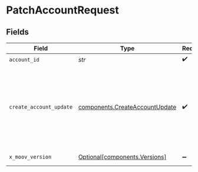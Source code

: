 # PatchAccountRequest


## Fields

| Field                                                                                                       | Type                                                                                                        | Required                                                                                                    | Description                                                                                                 | Example                                                                                                     |
| ----------------------------------------------------------------------------------------------------------- | ----------------------------------------------------------------------------------------------------------- | ----------------------------------------------------------------------------------------------------------- | ----------------------------------------------------------------------------------------------------------- | ----------------------------------------------------------------------------------------------------------- |
| `account_id`                                                                                                | *str*                                                                                                       | :heavy_check_mark:                                                                                          | N/A                                                                                                         |                                                                                                             |
| `create_account_update`                                                                                     | [components.CreateAccountUpdate](../../models/components/createaccountupdate.md)                            | :heavy_check_mark:                                                                                          | N/A                                                                                                         | {<br/>"accountType": "business",<br/>"profile": {<br/>"business": {<br/>"legalBusinessName": "Whole Body Fitness LLC"<br/>}<br/>}<br/>} |
| `x_moov_version`                                                                                            | [Optional[components.Versions]](../../models/components/versions.md)                                        | :heavy_minus_sign:                                                                                          | Specify an API version.                                                                                     |                                                                                                             |
